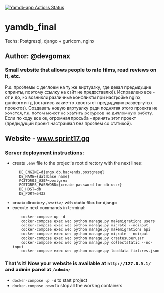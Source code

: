 [![Yamdb-app Actions Status](https://github.com/devgomax/yamdb_final/workflows/Yamdb-app/badge.svg)](https://github.com/devgomax/yamdb_final/actions)

# yamdb_final
Techs: Postgresql, django + gunicorn, nginx
## Author: @devgomax

### Small website that allows people to rate films, read reviews on it, etc.
P.s. проблемы с деплоем на ту же виртуалку, где делал предыдущие спринты, поэтому ссылку на сайт не предоставлю)). Исправлено все - от и до, но возникли различные конфликты при настройке nginx, gunicorn и тд (остались какие-то хвосты от предыдущих развернутых проектов). Создавать новую виртуалку ради поднятия этого проекта не хочется, т.к. потом может не хватить ресурсов на дипломную работу. Если по коду все ок, огромная просьба - принять этот проект (предыдущий проект настраивал без проблем со статикой).

## Website - www.sprint17.gq

### Server deployment instructions:
- create ```.env``` file to the project's root directory with the next lines:
     ```
        DB_ENGINE=django.db.backends.postgresql
        DB_NAME={database name}
        POSTGRES_USER=postgres
        POSTGRES_PASSWORD={create password for db user}
        DB_HOST=db
        DB_PORT=5432
     ```
- create directory ```/static/``` with static files for django
- execute next commands in terminal:
    ```
        docker-compose up -d
        docker-compose exec web python manage.py makemigrations users
        docker-compose exec web python manage.py migrate --noinput
        docker-compose exec web python manage.py makemigrations api
        docker-compose exec web python manage.py migrate --noinput
        docker-compose exec web python manage.py createsuperuser
        docker-compose exec web python manage.py collectstatic --no-input
        docker-compose exec web python manage.py loaddata fixtures.json
    ```
  
### That's it! Now your website is available at ```http://127.0.0.1/``` and admin panel at ```/admin/```
- ```docker-compose up -d``` to start project
- ```docker-compose down``` to stop all the working containers
